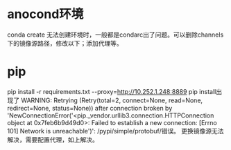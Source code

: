 # anocond环境
conda create 无法创建环境时，一般都是condarc出了问题。可以删除channels下的镜像源路径，修改以下；添加代理等。
# pip 
pip install -r requirements.txt  --proxy=http://10.252.1.248:8889
pip install出现了
WARNING: Retrying (Retry(total=2, connect=None, read=None, redirect=None, status=None)) after connection broken by 'NewConnectionError('<pip._vendor.urllib3.connection.HTTPConnection object at 0x7feb6b9d49d0>: Failed to establish a new connection: [Errno 101] Network is unreachable')': /pypi/simple/protobuf/错误。
更换镜像源无法解决，需要配置代理，如上解决。